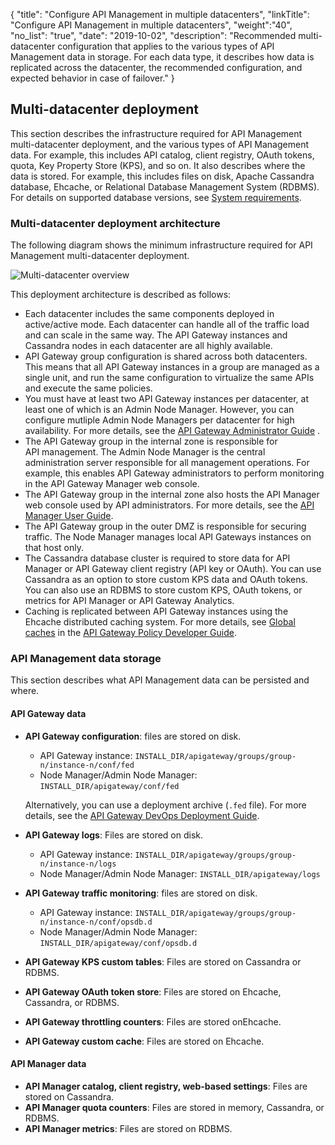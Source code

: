 {
"title": "Configure API Management in multiple datacenters",
"linkTitle": "Configure API Management in multiple datacenters",
"weight":"40",
"no_list": "true",
"date": "2019-10-02",
"description": "Recommended multi-datacenter configuration that applies to the various types of API Management data in storage. For each data type, it describes how data is replicated across the datacenter, the recommended configuration, and expected behavior in case of failover."
}

## Multi-datacenter deployment

This section describes the infrastructure required for API Management multi-datacenter deployment, and the various types of API Management data. For example, this includes API catalog, client registry, OAuth tokens, quota, Key Property Store (KPS), and so on. It also describes where the data is stored. For example, this includes files on disk, Apache Cassandra database, Ehcache, or Relational Database Management System (RDBMS). For details on supported database versions, see [System requirements](/docs/apigtw_install/system_requirements).

### Multi-datacenter deployment architecture

The following diagram shows the minimum infrastructure required for API Management multi-datacenter deployment.

![Multi-datacenter overview](/Images/APIGateway/multi-dc_overview.png)

This deployment architecture is described as follows:

* Each datacenter includes the same components deployed in active/active mode. Each datacenter can handle all of the traffic load and can scale in the same way. The API Gateway instances and Cassandra nodes in each datacenter are all highly available.
* API Gateway group configuration is shared across both datacenters. This means that all API Gateway instances in a group are managed as a single unit, and run the same configuration to virtualize the same APIs and execute the same policies.
* You must have at least two API Gateway instances per datacenter, at least one of which is an Admin Node Manager. However, you can configure mutliple Admin Node Managers per datacenter for high availability. For more details, see the [API Gateway Administrator Guide](/bundle/APIGateway_77_AdministratorGuide_allOS_en_HTML5/)    .
* The API Gateway group in the internal zone is responsible for API management. The Admin Node Manager is the central administration server responsible for all management operations. For example, this enables API Gateway administrators to perform monitoring in the API Gateway Manager web console.
* The API Gateway group in the internal zone also hosts the API Manager web console used by API administrators. For more details, see the [API Manager User Guide](/bundle/APIManager_77_APIMgmtGuide_allOS_en_HTML5/).
* The API Gateway group in the outer DMZ is responsible for securing traffic. The Node Manager manages local API Gateways instances on that host only.
* The Cassandra database cluster is required to store data for API Manager or API Gateway client registry (API key or OAuth). You can use Cassandra as an option to store custom KPS data and OAuth tokens. You can also use an RDBMS to store custom KPS, OAuth tokens, or metrics for API Manager or API Gateway Analytics.
* Caching is replicated between API Gateway instances using the Ehcache distributed caching system. For more details, see [Global caches](/csh?context=604&product=prod-api-gateway-77)
    in the [API Gateway Policy Developer Guide](/bundle/APIGateway_77_PolicyDevGuide_allOS_en_HTML5/).

### API Management data storage

This section describes what API Management data can be persisted and where.

#### API Gateway data

* **API Gateway configuration**: files are stored on disk.

    * API Gateway instance: `INSTALL_DIR/apigateway/groups/group-n/instance-n/conf/fed`
    * Node Manager/Admin Node Manager: `INSTALL_DIR/apigateway/conf/fed`
  
    Alternatively, you can use a deployment archive (`.fed` file). For more details, see the [API Gateway DevOps Deployment Guide](/bundle/APIGateway_77_PromotionGuide_allOS_en_HTML5/).

* **API Gateway logs**: Files are stored on disk.

    * API Gateway instance: `INSTALL_DIR/apigateway/groups/group-n/instance-n/logs`
    * Node Manager/Admin Node Manager: `INSTALL_DIR/apigateway/logs`

* **API Gateway traffic monitoring**: files are stored on disk.

    * API Gateway instance: `INSTALL_DIR/apigateway/groups/group-n/instance-n/conf/opsdb.d`
    * Node Manager/Admin Node Manager: `INSTALL_DIR/apigateway/conf/opsdb.d`

* **API Gateway KPS custom tables**: Files are stored on Cassandra or RDBMS.

* **API Gateway OAuth token store**: Files are stored on Ehcache, Cassandra, or RDBMS.

* **API Gateway throttling counters**: Files are stored onEhcache.

* **API Gateway custom cache**: Files are stored on Ehcache.

#### API Manager data

* **API Manager catalog, client registry, web-based settings**: Files are stored on Cassandra.
* **API Manager quota counters**: Files are stored in memory, Cassandra, or RDBMS.
* **API Manager metrics**: Files are stored on RDBMS.

